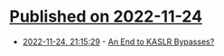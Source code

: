 # [Published on 2022-11-24](index.md)

* [2022-11-24, 21:15:29](https://lobste.rs/s/46d5eo/end_kaslr_bypasses) - [An End to KASLR Bypasses?](https://windows-internals.com/an-end-to-kaslr-bypasses/)
